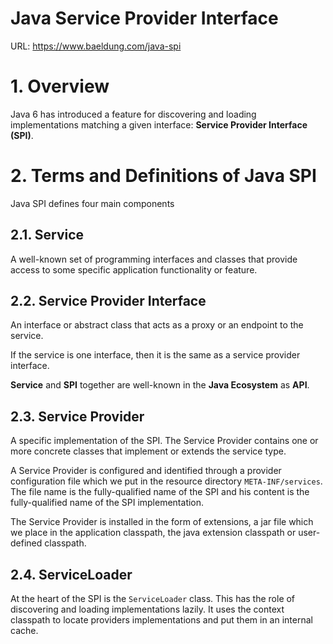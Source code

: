 # Java Service Provider Interface

URL: https://www.baeldung.com/java-spi

# 1. Overview

Java 6 has introduced a feature for discovering and loading implementations matching a given interface: **Service Provider Interface (SPI)**.

# 2. Terms and Definitions of Java SPI

Java SPI defines four main components

## 2.1. Service

A well-known set of programming interfaces and classes that provide access to some specific application functionality or feature.

## 2.2. Service Provider Interface

An interface or abstract class that acts as a proxy or an endpoint to the service.

If the service is one interface, then it is the same as a service provider interface.

**Service** and **SPI** together are well-known in the **Java Ecosystem** as **API**.

## 2.3. Service Provider

A specific implementation of the SPI. The Service Provider contains one or more concrete classes that implement or extends the service type.

A Service Provider is configured and identified through a provider configuration file which we put in the resource directory `META-INF/services`. The file name is the fully-qualified name of the SPI and his content is the fully-qualified name of the SPI implementation.

The Service Provider is installed in the form of extensions, a jar file which we place in the application classpath, the java extension classpath or user-defined classpath.

## 2.4. ServiceLoader

At the heart of the SPI is the `ServiceLoader` class. This has the role of discovering and loading implementations lazily. It uses the context classpath to locate providers implementations and put them in an internal cache.

